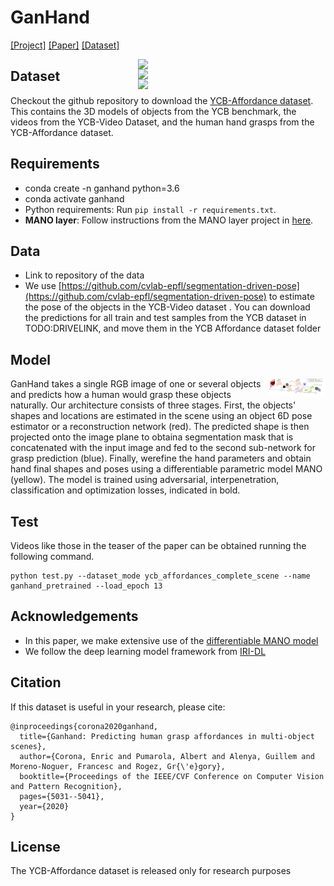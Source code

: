 # GanHand
[[Project]](http://www.iri.upc.edu/people/ecorona/ganhand/) [[Paper]](http://openaccess.thecvf.com/content_CVPR_2020/papers/Corona_GanHand_Predicting_Human_Grasp_Affordances_in_Multi-Object_Scenes_CVPR_2020_paper.pdf) [[Dataset]](https://github.com/enriccorona/YCB_Affordance)

<p float="left">
<img src='images/gif_video1.gif' align="right" width=300>
<img src='images/gif_video2.gif' align="right" width=300>
<img src='images/gif_video3.gif' align="right" width=300>
</p>

## Dataset

Checkout the github repository to download the [YCB-Affordance dataset](https://github.com/enriccorona/YCB_Affordance). This contains the 3D models of objects from the YCB benchmark, the videos from the YCB-Video Dataset, and the human hand grasps from the YCB-Affordance dataset.


## Requirements

- conda create -n ganhand python=3.6
- conda activate ganhand
- Python requirements: Run `pip install -r requirements.txt`.
- **MANO layer**: Follow instructions from the MANO layer project in [here](https://raw.githubusercontent.com/hassony2/manopth).

## Data
- Link to repository of the data
- We use [https://github.com/cvlab-epfl/segmentation-driven-pose](https://github.com/cvlab-epfl/segmentation-driven-pose) to estimate the pose of the objects in the YCB-Video dataset . You can download the predictions for all train and test samples from the YCB dataset in TODO:DRIVELINK, and move them in the YCB Affordance dataset folder

## Model

<img src='images/architecture.png' align="right" width=90>

GanHand takes a single RGB image of one or several objects and predicts how a human would grasp these objects naturally. Our architecture consists of three stages. First, the objects' shapes and locations are estimated in the scene using an object 6D pose estimator or a reconstruction network (red). The predicted shape is then projected onto the image plane to obtaina segmentation mask that is concatenated with the input image and fed to the second sub-network for grasp prediction (blue). Finally, werefine the hand parameters and obtain hand final shapes and poses using a differentiable parametric model MANO (yellow). The model is trained using adversarial, interpenetration, classification and optimization losses, indicated in bold.

## Test

Videos like those in the teaser of the paper can be obtained running the following command. 

```
python test.py --dataset_mode ycb_affordances_complete_scene --name ganhand_pretrained --load_epoch 13
```

<!--
## Train
...
...
-->


## Acknowledgements
- In this paper, we make extensive use of the [differentiable MANO model](https://raw.githubusercontent.com/hassony2/manopth)
- We follow the deep learning model framework from [IRI-DL](https://github.com/albertpumarola/IRI-DL)

## Citation

If this dataset is useful in your research, please cite:

```
@inproceedings{corona2020ganhand,
  title={Ganhand: Predicting human grasp affordances in multi-object scenes},
  author={Corona, Enric and Pumarola, Albert and Alenya, Guillem and Moreno-Noguer, Francesc and Rogez, Gr{\'e}gory},
  booktitle={Proceedings of the IEEE/CVF Conference on Computer Vision and Pattern Recognition},
  pages={5031--5041},
  year={2020}
}
```

## License

The YCB-Affordance dataset is released only for research purposes

